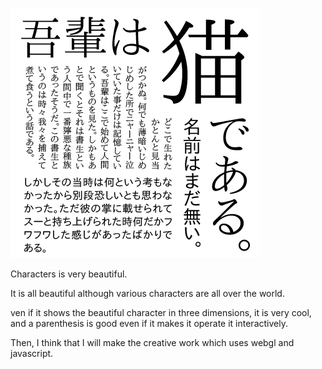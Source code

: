 ![Example Image](../project_images/ipa_2.gif "Example Image")

Characters is very beautiful. 

It is all beautiful although various characters are all over the world. 

ven if it shows the beautiful character in three dimensions, it is very cool, and a parenthesis is good even if it makes it operate it interactively. 

Then, I think that I will make the creative work which uses webgl and javascript. 
